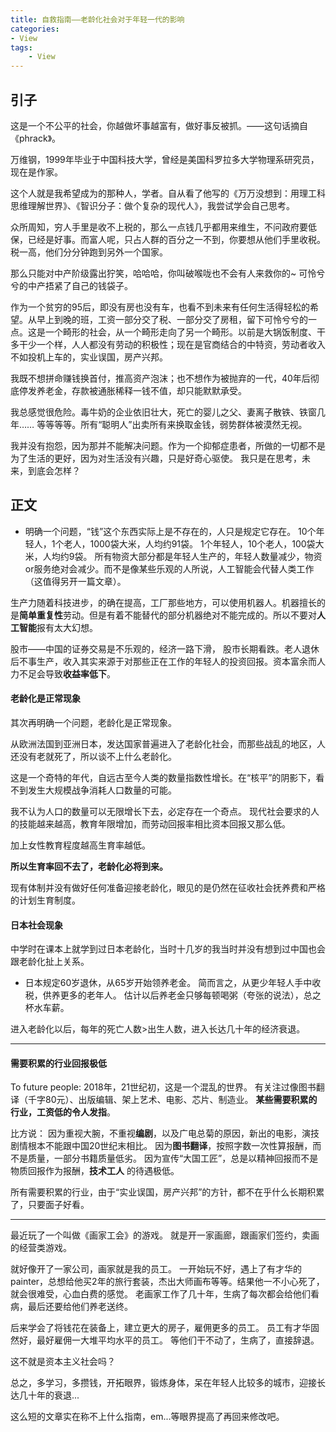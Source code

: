 ```yaml
---
title: 自救指南——老龄化社会对于年轻一代的影响
categories:
- View
tags: 
    - View
---
```


## 引子
这是一个不公平的社会，你越做坏事越富有，做好事反被抓。——这句话摘自《phrack》。


万维钢，1999年毕业于中国科技大学，曾经是美国科罗拉多大学物理系研究员，现在是作家。

这个人就是我希望成为的那种人，学者。自从看了他写的《万万没想到：用理工科思维理解世界》、《智识分子：做个复杂的现代人》，我尝试学会自己思考。

众所周知，穷人手里是收不上税的，那么一点钱几乎都用来维生，不问政府要低保，已经是好事。而富人呢，只占人群的百分之一不到，你要想从他们手里收税。税一高，他们分分钟跑到另外一个国家。
	
那么只能对中产阶级露出狞笑，哈哈哈，你叫破喉咙也不会有人来救你的~
可怜兮兮的中产捂紧了自己的钱袋子。

作为一个贫穷的95后，即没有房也没有车，也看不到未来有任何生活得轻松的希望。从早上到晚的班，工资一部分交了税、一部分交了房租，留下可怜兮兮的一点。这是一个畸形的社会，从一个畸形走向了另一个畸形。以前是大锅饭制度、干多干少一个样，人人都没有劳动的积极性；现在是官商结合的中特资，劳动者收入不如投机上车的，实业误国，房产兴邦。

我既不想拼命赚钱换首付，推高资产泡沫；也不想作为被抛弃的一代，40年后彻底停发养老金，存款被通胀稀释一钱不值，却只能默默承受。

我总感觉很危险。毒牛奶的企业依旧壮大，死亡的婴儿之父、妻离子散铁、铁窗几年…… 等等等等。所有“聪明人”出卖所有来换取金钱，弱势群体被漠然无视。

我并没有抱怨，因为那并不能解决问题。作为一个抑郁症患者，所做的一切都不是为了生活的更好，因为对生活没有兴趣，只是好奇心驱使。
我只是在思考，未来，到底会怎样？

## 正文

- 明确一个问题，“钱”这个东西实际上是不存在的，人只是规定它存在。
10个年轻人，1个老人，1000袋大米，人均约91袋。
1个年轻人，10个老人，100袋大米，人均约9袋。
所有物资大部分都是年轻人生产的，年轻人数量减少，物资or服务绝对会减少。而不是像某些乐观的人所说，人工智能会代替人类工作（这值得另开一篇文章）。

生产力随着科技进步，的确在提高，工厂那些地方，可以使用机器人。机器擅长的是**简单重复性**劳动。但是有着不能替代的部分机器绝对不能完成的。所以不要对**人工智能**报有太大幻想。

股市——中国的证券交易是不乐观的，经济一路下滑， 股市长期看跌。老人退休后不事生产，收入其实来源于对那些正在工作的年轻人的投资回报。资本富余而人力不足会导致**收益率低下**。

#### 老龄化是正常现象
  其次再明确一个问题，老龄化是正常现象。

从欧洲法国到亚洲日本，发达国家普遍进入了老龄化社会，而那些战乱的地区，人还没有老就死了，所以谈不上什么老龄化。

这是一个奇特的年代，自远古至今人类的数量指数性增长。在“核平”的阴影下，看不到发生大规模战争消耗人口数量的可能。

我不认为人口的数量可以无限增长下去，必定存在一个奇点。
现代社会要求的人的技能越来越高，教育年限增加，而劳动回报率相比资本回报又那么低。

加上女性教育程度越高生育率越低。

**所以生育率回不去了，老龄化必将到来。**

现有体制并没有做好任何准备迎接老龄化，眼见的是仍然在征收社会抚养费和严格的计划生育制度。

#### 日本社会现象

中学时在课本上就学到过日本老龄化，当时十几岁的我当时并没有想到过中国也会跟老龄化扯上关系。

- 日本规定60岁退休，从65岁开始领养老金。
简而言之，从更少年轻人手中收税，供养更多的老年人。
估计以后养老金只够每顿喝粥（夸张的说法），总之杯水车薪。

进入老龄化以后，每年的死亡人数>出生人数，进入长达几十年的经济衰退。

---
#### 需要积累的行业回报极低
To future people:
2018年，21世纪初，这是一个混乱的世界。
有关注过像图书翻译（千字80元）、出版编辑、架上艺术、电影、芯片、制造业。
**某些需要积累的行业，工资低的令人发指**。

比方说：
因为重视大腕，不重视**编剧**，以及广电总菊的原因，新出的电影，演技剧情根本不能跟中国20世纪末相比。
因为**图书翻译**，按照字数一次性算报酬，而不是质量，一部分书籍质量低劣。
因为宣传“大国工匠”，总是以精神回报而不是物质回报作为报酬，**技术工人** 的待遇极低。

所有需要积累的行业，由于“实业误国，房产兴邦”的方针，都不在乎什么长期积累了，只要面子好看。

---

最近玩了一个叫做《画家工会》的游戏。
就是开一家画廊，跟画家们签约，卖画的经营类游戏。

就好像开了一家公司，画家就是我的员工。
一开始玩不好，遇上了有才华的painter，总想给他买2年的旅行套装，杰出大师画布等等。结果他一不小心死了，
就会很难受，心血白费的感觉。
老画家工作了几十年，生病了每次都会给他们看病，最后还要给他们养老送终。

后来学会了将钱花在装备上，建立更大的房子，雇佣更多的员工。
员工有才华固然好，最好雇佣一大堆平均水平的员工。
等他们干不动了，生病了，直接辞退。

这不就是资本主义社会吗？

总之，多学习，多攒钱，开拓眼界，锻炼身体，呆在年轻人比较多的城市，迎接长达几十年的衰退...

这么短的文章实在称不上什么指南，em...等眼界提高了再回来修改吧。

